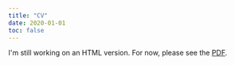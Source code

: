 ```yaml
---
title: "CV"
date: 2020-01-01
toc: false
---
```

I'm still working on an HTML version. For now, please see the [PDF](Rambo_CV.pdf).
